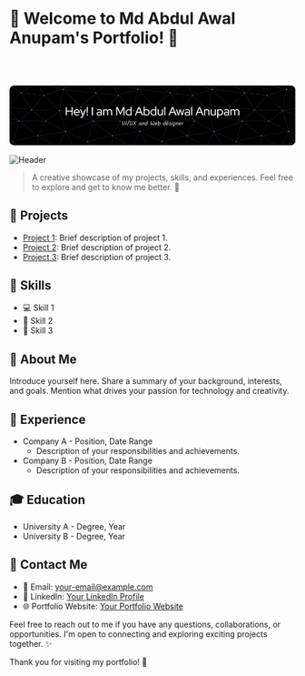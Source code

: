 # 👋 Welcome to Md Abdul Awal Anupam's Portfolio! 🚀

<br>
<br>

![Portfolio Banner](https://github.com/abdulawalanupam/abdulawalanupam/blob/main/abdulawalanupam-github-banner.png)

![Header](./your-header-image-name.png)

> A creative showcase of my projects, skills, and experiences. Feel free to explore and get to know me better. 🌟

## 🚀 Projects

- [Project 1](link-to-project-1): Brief description of project 1.
- [Project 2](link-to-project-2): Brief description of project 2.
- [Project 3](link-to-project-3): Brief description of project 3.

## 💼 Skills

- 💻 Skill 1
- 🎨 Skill 2
- 📱 Skill 3

## 👤 About Me

Introduce yourself here. Share a summary of your background, interests, and goals. Mention what drives your passion for technology and creativity.

## 💼 Experience

- Company A - Position, Date Range
  - Description of your responsibilities and achievements.
- Company B - Position, Date Range
  - Description of your responsibilities and achievements.

## 🎓 Education

- University A - Degree, Year
- University B - Degree, Year

## 📧 Contact Me

- 📩 Email: your-email@example.com
- 💼 LinkedIn: [Your LinkedIn Profile](link-to-your-linkedin-profile)
- 🌐 Portfolio Website: [Your Portfolio Website](link-to-your-portfolio-website)

Feel free to reach out to me if you have any questions, collaborations, or opportunities. I'm open to connecting and exploring exciting projects together. ✨

Thank you for visiting my portfolio! 🙌

